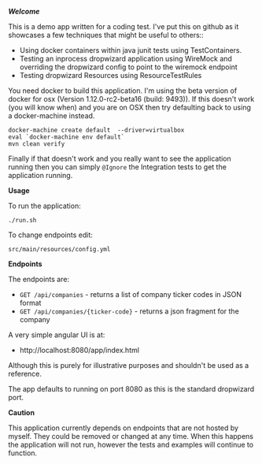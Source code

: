 ***Welcome***

This is a demo app written for a coding test.  I've put this on github as it showcases a few techniques that might be useful to others::
 
 * Using docker containers within java junit tests using TestContainers. 
 * Testing an inprocess dropwizard application using WireMock and overriding the dropwizard config to point to the wiremock endpoint
 * Testing dropwizard Resources using ResourceTestRules

You need docker to build this application.  I'm using the beta version of docker for osx (Version 1.12.0-rc2-beta16 (build: 9493)).  If this doesn't work (you will know when) and you are on OSX then try defaulting back to using a docker-machine instead.

```
docker-machine create default  --driver=virtualbox
eval `docker-machine env default`
mvn clean verify
```

Finally if that doesn't work and you really want to see the application running then you can simply `@Ignore` the Integration tests to get the application running.

**Usage**

To run the application:

`./run.sh`

To change endpoints edit:

`src/main/resources/config.yml`

**Endpoints**

The endpoints are:

* `GET /api/companies` - returns a list of company ticker codes in JSON format
* `GET /api/companies/{ticker-code}` - returns a json fragment for the company

A very simple angular UI is at:

* http://localhost:8080/app/index.html

Although this is purely for illustrative purposes and shouldn't be used as a reference.

The app defaults to running on port 8080 as this is the standard dropwizard port.

**Caution**

This application currently depends on endpoints that are not hosted by myself.  They could be removed or changed at any time.  When this happens the application will not run, however the tests and examples will continue to function.
